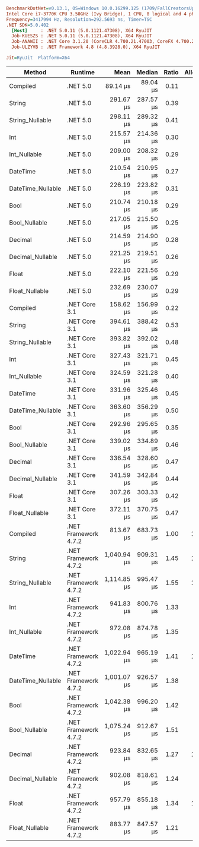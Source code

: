 ``` ini

BenchmarkDotNet=v0.13.1, OS=Windows 10.0.16299.125 (1709/FallCreatorsUpdate/Redstone3)
Intel Core i7-3770K CPU 3.50GHz (Ivy Bridge), 1 CPU, 8 logical and 4 physical cores
Frequency=3417994 Hz, Resolution=292.5693 ns, Timer=TSC
.NET SDK=5.0.402
  [Host]     : .NET 5.0.11 (5.0.1121.47308), X64 RyuJIT
  Job-KUESZS : .NET 5.0.11 (5.0.1121.47308), X64 RyuJIT
  Job-ANAWII : .NET Core 3.1.20 (CoreCLR 4.700.21.47003, CoreFX 4.700.21.47101), X64 RyuJIT
  Job-ULZYVB : .NET Framework 4.8 (4.8.3928.0), X64 RyuJIT

Jit=RyuJit  Platform=X64  

```
|            Method |              Runtime |        Mean |    Median | Ratio | Allocated |
|------------------ |--------------------- |------------:|----------:|------:|----------:|
|          Compiled |             .NET 5.0 |    89.14 μs |  89.04 μs |  0.11 |     48 KB |
|            String |             .NET 5.0 |   291.67 μs | 287.57 μs |  0.39 |     88 KB |
|   String_Nullable |             .NET 5.0 |   298.11 μs | 289.32 μs |  0.41 |     89 KB |
|               Int |             .NET 5.0 |   215.57 μs | 214.36 μs |  0.30 |     63 KB |
|      Int_Nullable |             .NET 5.0 |   209.00 μs | 208.32 μs |  0.29 |     64 KB |
|          DateTime |             .NET 5.0 |   210.54 μs | 210.95 μs |  0.27 |     63 KB |
| DateTime_Nullable |             .NET 5.0 |   226.19 μs | 223.82 μs |  0.31 |     64 KB |
|              Bool |             .NET 5.0 |   210.74 μs | 210.18 μs |  0.29 |     63 KB |
|     Bool_Nullable |             .NET 5.0 |   217.05 μs | 215.50 μs |  0.25 |     64 KB |
|           Decimal |             .NET 5.0 |   214.59 μs | 214.90 μs |  0.28 |     63 KB |
|  Decimal_Nullable |             .NET 5.0 |   221.25 μs | 219.51 μs |  0.26 |     64 KB |
|             Float |             .NET 5.0 |   222.10 μs | 221.56 μs |  0.29 |     65 KB |
|    Float_Nullable |             .NET 5.0 |   232.69 μs | 230.07 μs |  0.29 |     64 KB |
|          Compiled |        .NET Core 3.1 |   158.62 μs | 156.99 μs |  0.22 |     49 KB |
|            String |        .NET Core 3.1 |   394.61 μs | 388.42 μs |  0.53 |     90 KB |
|   String_Nullable |        .NET Core 3.1 |   393.82 μs | 392.02 μs |  0.48 |     89 KB |
|               Int |        .NET Core 3.1 |   327.43 μs | 321.71 μs |  0.45 |     65 KB |
|      Int_Nullable |        .NET Core 3.1 |   324.59 μs | 321.28 μs |  0.40 |     78 KB |
|          DateTime |        .NET Core 3.1 |   331.96 μs | 325.46 μs |  0.45 |     65 KB |
| DateTime_Nullable |        .NET Core 3.1 |   363.60 μs | 356.29 μs |  0.50 |     78 KB |
|              Bool |        .NET Core 3.1 |   292.96 μs | 295.65 μs |  0.35 |     64 KB |
|     Bool_Nullable |        .NET Core 3.1 |   339.02 μs | 334.89 μs |  0.46 |     77 KB |
|           Decimal |        .NET Core 3.1 |   336.54 μs | 328.60 μs |  0.47 |     65 KB |
|  Decimal_Nullable |        .NET Core 3.1 |   341.59 μs | 342.84 μs |  0.44 |     78 KB |
|             Float |        .NET Core 3.1 |   307.26 μs | 303.33 μs |  0.42 |     64 KB |
|    Float_Nullable |        .NET Core 3.1 |   372.11 μs | 370.75 μs |  0.47 |     78 KB |
|          Compiled | .NET Framework 4.7.2 |   813.67 μs | 683.73 μs |  1.00 |    112 KB |
|            String | .NET Framework 4.7.2 | 1,040.94 μs | 909.31 μs |  1.45 |    128 KB |
|   String_Nullable | .NET Framework 4.7.2 | 1,114.85 μs | 995.47 μs |  1.55 |    128 KB |
|               Int | .NET Framework 4.7.2 |   941.83 μs | 800.76 μs |  1.33 |     96 KB |
|      Int_Nullable | .NET Framework 4.7.2 |   972.08 μs | 874.78 μs |  1.35 |     96 KB |
|          DateTime | .NET Framework 4.7.2 | 1,022.94 μs | 965.19 μs |  1.41 |    104 KB |
| DateTime_Nullable | .NET Framework 4.7.2 | 1,001.07 μs | 926.57 μs |  1.38 |     96 KB |
|              Bool | .NET Framework 4.7.2 | 1,042.38 μs | 996.20 μs |  1.42 |     96 KB |
|     Bool_Nullable | .NET Framework 4.7.2 | 1,075.24 μs | 912.67 μs |  1.51 |     96 KB |
|           Decimal | .NET Framework 4.7.2 |   923.84 μs | 832.65 μs |  1.27 |    104 KB |
|  Decimal_Nullable | .NET Framework 4.7.2 |   902.08 μs | 818.61 μs |  1.24 |     96 KB |
|             Float | .NET Framework 4.7.2 |   957.79 μs | 855.18 μs |  1.34 |    104 KB |
|    Float_Nullable | .NET Framework 4.7.2 |   883.77 μs | 847.57 μs |  1.21 |     96 KB |

